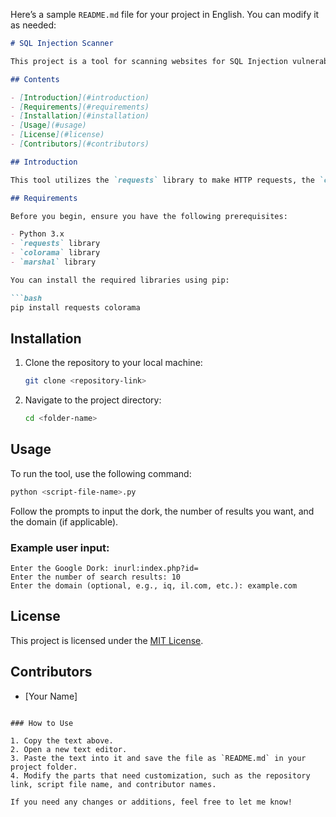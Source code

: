 Here’s a sample `README.md` file for your project in English. You can modify it as needed:

```markdown
# SQL Injection Scanner

This project is a tool for scanning websites for SQL Injection vulnerabilities using Google Dorks and the Google Custom Search API.

## Contents

- [Introduction](#introduction)
- [Requirements](#requirements)
- [Installation](#installation)
- [Usage](#usage)
- [License](#license)
- [Contributors](#contributors)

## Introduction

This tool utilizes the `requests` library to make HTTP requests, the `colorama` library to enhance terminal output, and the `marshal` library to obfuscate the code. The aim is to find vulnerable sites and query for SQL Injection vulnerabilities.

## Requirements

Before you begin, ensure you have the following prerequisites:

- Python 3.x
- `requests` library
- `colorama` library
- `marshal` library

You can install the required libraries using pip:

```bash
pip install requests colorama
```

## Installation

1. Clone the repository to your local machine:

   ```bash
   git clone <repository-link>
   ```

2. Navigate to the project directory:

   ```bash
   cd <folder-name>
   ```

## Usage

To run the tool, use the following command:

```bash
python <script-file-name>.py
```

Follow the prompts to input the dork, the number of results you want, and the domain (if applicable).

### Example user input:

```
Enter the Google Dork: inurl:index.php?id=
Enter the number of search results: 10
Enter the domain (optional, e.g., iq, il.com, etc.): example.com
```

## License

This project is licensed under the [MIT License](LICENSE).

## Contributors

- [Your Name]
```

### How to Use

1. Copy the text above.
2. Open a new text editor.
3. Paste the text into it and save the file as `README.md` in your project folder.
4. Modify the parts that need customization, such as the repository link, script file name, and contributor names.

If you need any changes or additions, feel free to let me know!
